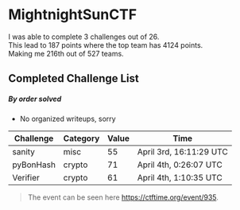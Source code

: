 # MightnightSunCTF

I was able to complete 3 challenges out of 26.\
This lead to 187 points where the top team has 4124 points.\
Making me 216th out of 527 teams.

## Completed Challenge List
##### _By order solved_
* No organized writeups, sorry

|Challenge|Category|Value|Time|
|---|---|---|---|
|sanity|misc|55|April 3rd, 16:11:29 UTC|
|pyBonHash|crypto|71|April 4th, 0:26:07 UTC|
|Verifier|crypto|61|April 4th, 1:10:35 UTC|

> The event can be seen here https://ctftime.org/event/935.